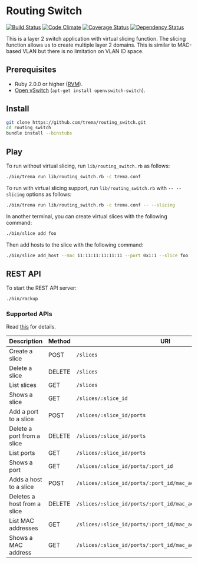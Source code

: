 Routing Switch
==============
[![Build Status](http://img.shields.io/travis/trema/routing_switch/develop.svg?style=flat)][travis]
[![Code Climate](http://img.shields.io/codeclimate/github/trema/routing_switch.svg?style=flat)][codeclimate]
[![Coverage Status](http://img.shields.io/codeclimate/coverage/github/trema/routing_switch.svg?style=flat)][codeclimate]
[![Dependency Status](http://img.shields.io/gemnasium/trema/routing_switch.svg?style=flat)][gemnasium]

This is a layer 2 switch application with virtual slicing
function. The slicing function allows us to create multiple layer 2
domains. This is similar to MAC-based VLAN but there is no limitation
on VLAN ID space.

[travis]: http://travis-ci.org/trema/routing_switch
[codeclimate]: https://codeclimate.com/github/trema/routing_switch
[gemnasium]: https://gemnasium.com/trema/routing_switch


Prerequisites
-------------

* Ruby 2.0.0 or higher ([RVM][rvm]).
* [Open vSwitch][openvswitch] (`apt-get install openvswitch-switch`).

[rvm]: https://rvm.io/
[openvswitch]: https://openvswitch.org/


Install
-------

```bash
git clone https://github.com/trema/routing_switch.git
cd routing_switch
bundle install --binstubs
```


Play
----

To run without virtual slicing, run `lib/routing_switch.rb` as
follows:

```bash
./bin/trema run lib/routing_switch.rb -c trema.conf
```

To run with virtual slicing support, run `lib/routing_switch.rb` with
`-- --slicing` options as follows:

```bash
./bin/trema run lib/routing_switch.rb -c trema.conf -- --slicing
```

In another terminal, you can create virtual slices with the following
command:

```bash
./bin/slice add foo
```

Then add hosts to the slice with the following command:

```bash
./bin/slice add_host --mac 11:11:11:11:11:11 --port 0x1:1 --slice foo
```


REST API
--------

To start the REST API server:

```bash
./bin/rackup
```

### Supported APIs

Read [this](https://relishapp.com/trema/routing-switch/docs/rest-api) for details.

Description                 | Method | URI
----------------------------|--------|--------------------------------------------------------------
Create a slice              | POST   | `/slices`
Delete a slice              | DELETE | `/slices`
List slices                 | GET    | `/slices`
Shows a slice               | GET    | `/slices/:slice_id`
Add a port to a slice       | POST   | `/slices/:slice_id/ports`
Delete a port from a slice  | DELETE | `/slices/:slice_id/ports`
List ports                  | GET    | `/slices/:slice_id/ports`
Shows a port                | GET    | `/slices/:slice_id/ports/:port_id`
Adds a host to a slice      | POST   | `/slices/:slice_id/ports/:port_id/mac_addresses`
Deletes a host from a slice | DELETE | `/slices/:slice_id/ports/:port_id/mac_addresses`
List MAC addresses          | GET    | `/slices/:slice_id/ports/:port_id/mac_addresses`
Shows a MAC address         | GET    | `/slices/:slice_id/ports/:port_id/mac_addresses/:mac_address`
